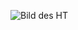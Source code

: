 ![Bild des HT](http://www.ht-uhingen-holzhausen.de/wp-content/uploads/2017/07/HT_Titelseite_V2.jpg)
